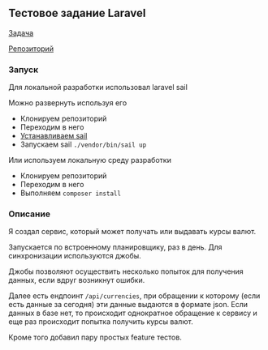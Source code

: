 ## Тестовое задание Laravel

[Задача](https://docs.google.com/document/d/1oKNeKc-IKKV0IVlr4XXPm4EJ8t2xsqe_MjvnvTRTFi4/edit#heading=h.vypf76xt6mg1)

[Репозиторий](https://github.com/maksakoviliya/test-currencies)

### Запуск
Для локальной разработки использовал laravel sail

Можно развернуть используя его 
- Клонируем репозиторий
- Переходим в него
- [Устанавливаем sail](https://laravel.com/docs/10.x/sail#installing-composer-dependencies-for-existing-projects)
- Запускаем sail `./vendor/bin/sail up`

Или используем локальную среду разработки
- Клонируем репозиторий
- Переходим в него
- Выполняем  `composer install`

### Описание
Я создал сервис, который может получать или выдавать курсы валют.

Запускается по встроенному планировщику, раз в день. Для синхронизации используются джобы.


Джобы позволяют осуществить несколько попыток для получения данных, если вдруг возникнут ошибки.

Далее есть ендпоинт `/api/currencies`, при обращении к которому (если есть данные за сегодня) эти данные выдаются в формате json. Если данных в базе нет, то происходит однократное обращение к сервису и еще раз происходит попытка получить курсы валют.

Кроме того добавил пару простых feature тестов.
